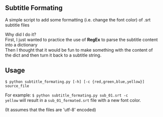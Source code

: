 ## Subtitle Formating

A simple script to add some formatting (i.e. change the font color) of .srt subtitle files <br>

Why did I do it?<br>
First, I just wanted to practice the use of <b>RegEx</b> to parse the subtitle content into a dictionary<br>
Then I thought that it would be fun to make something with the content of the dict and then turn it back to a subtitle string.


## Usage
<pre><code>$ python subtitle_formating.py [-h] [-c {red,green,blue,yellow}] source_file</pre></code>

For example: <code>$ python subtitle_formating.py sub_01.srt -c yellow</code> will result in a <code>sub_01_formated.srt</code> file with a new font color.


(It assumes that the files are 'utf-8' encoded)
